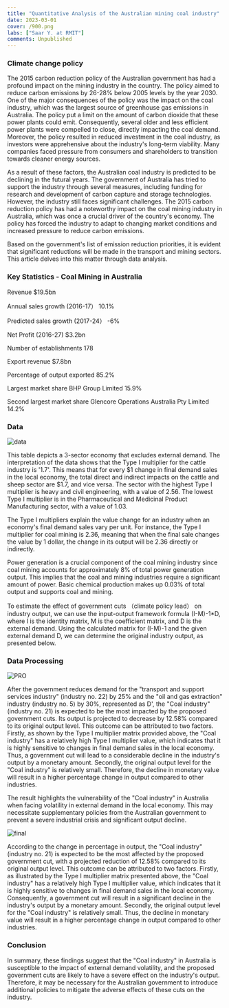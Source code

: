 ```yaml
---
title: "Quantitative Analysis of the Australian mining coal industry"
date: 2023-03-01
cover: /900.png
labs: ["Saar Y. at RMIT"]
comments: Unpublished
---
```





### Climate change policy


The 2015 carbon reduction policy of the Australian government has had a profound impact on the mining industry in the country. The policy aimed to reduce carbon emissions by 26-28% below 2005 levels by the year 2030. One of the major consequences of the policy was the impact on the coal industry, which was the largest source of greenhouse gas emissions in Australia. The policy put a limit on the amount of carbon dioxide that these power plants could emit. Consequently, several older and less efficient power plants were compelled to close, directly impacting the coal demand. Moreover, the policy resulted in reduced investment in the coal industry, as investors were apprehensive about the industry's long-term viability. Many companies faced pressure from consumers and shareholders to transition towards cleaner energy sources.

As a result of these factors, the Australian coal industry is predicted to be declining in the futural years. The government of Australia has tried to support the industry through several measures, including funding for research and development of carbon capture and storage technologies. However, the industry still faces significant challenges. The 2015 carbon reduction policy has had a noteworthy impact on the coal mining industry in Australia, which was once a crucial driver of the country's economy. The policy has forced the industry to adapt to changing market conditions and increased pressure to reduce carbon emissions. 

Based on the government's list of emission reduction priorities, it is evident that significant reductions will be made in the transport and mining sectors. This article delves into this matter through data analysis.
 

### Key Statistics - Coal Mining in Australia

Revenue $19.5bn

Annual sales growth (2016-17） 10.1%

Predicted sales growth (2017-24） -6%

Net Profit (2016-27) $3.2bn

Number of establishments 178

Export revenue $7.8bn

Percentage of output exported 85.2%

Largest market share BHP Group Limited 15.9%

Second largest market share Glencore Operations Australia Pty Limited 14.2%

### Data

![data](https://cdn.discordapp.com/attachments/1068593243815677983/1080454844785098772/99.png)




This table depicts a 3-sector economy that excludes external demand. The interpretation of the data shows that the Type I multiplier for the cattle industry is '1.7'. This means that for every $1 change in final demand sales in the local economy, the total direct and indirect impacts on the cattle and sheep sector are $1.7, and vice versa. The sector with the highest Type I multiplier is heavy and civil engineering, with a value of 2.56. The lowest Type I multiplier is in the Pharmaceutical and Medicinal Product Manufacturing sector, with a value of 1.03.

The Type I multipliers explain the value change for an industry when an economy's final demand sales vary per unit. For instance, the Type I multiplier for coal mining is 2.36, meaning that when the final sale changes the value by 1 dollar, the change in its output will be 2.36 directly or indirectly.

Power generation is a crucial component of the coal mining industry since coal mining accounts for approximately 8% of total power generation output. This implies that the coal and mining industries require a significant amount of power. Basic chemical production makes up 0.03% of total output and supports coal and mining.

To estimate the effect of government cuts （climate policy lead） on industry output, we can use the input-output framework formula (I-M)-1*D, where I is the identity matrix, M is the coefficient matrix, and D is the external demand. Using the calculated matrix for (I-M)-1 and the given external demand D, we can determine the original industry output, as presented below.

### Data Processing
![PRO](https://cdn.discordapp.com/attachments/1068593243815677983/1080456478864973844/121.png)

After the government reduces demand for the "transport and support services industry" (industry no. 22) by 25% and the "oil and gas extraction" industry (industry no. 5) by 30%, represented as D', the "Coal industry" (industry no. 21) is expected to be the most impacted by the proposed government cuts. Its output is projected to decrease by 12.58% compared to its original output level. This outcome can be attributed to two factors. Firstly, as shown by the Type I multiplier matrix provided above, the "Coal industry" has a relatively high Type I multiplier value, which indicates that it is highly sensitive to changes in final demand sales in the local economy. Thus, a government cut will lead to a considerable decline in the industry's output by a monetary amount. Secondly, the original output level for the "Coal industry" is relatively small. Therefore, the decline in monetary value will result in a higher percentage change in output compared to other industries.

The result highlights the vulnerability of the "Coal industry" in Australia when facing volatility in external demand in the local economy. This may necessitate supplementary policies from the Australian government to prevent a severe industrial crisis and significant output decline.



![final](https://cdn.discordapp.com/attachments/1068593243815677983/1080462229775863848/131.png)

According to the change in percentage in output, the "Coal industry" (industry no. 21) is expected to be the most affected by the proposed government cut, with a projected reduction of 12.58% compared to its original output level. This outcome can be attributed to two factors. Firstly, as illustrated by the Type I multiplier matrix presented above, the "Coal industry" has a relatively high Type I multiplier value, which indicates that it is highly sensitive to changes in final demand sales in the local economy. Consequently, a government cut will result in a significant decline in the industry's output by a monetary amount. Secondly, the original output level for the "Coal industry" is relatively small. Thus, the decline in monetary value will result in a higher percentage change in output compared to other industries.

### Conclusion

In summary, these findings suggest that the "Coal industry" in Australia is susceptible to the impact of external demand volatility, and the proposed government cuts are likely to have a severe effect on the industry's output. Therefore, it may be necessary for the Australian government to introduce additional policies to mitigate the adverse effects of these cuts on the industry.






